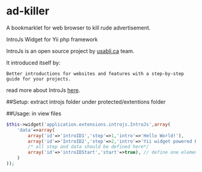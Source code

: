 ad-killer
=========

A bookmarklet for web browser to kill rude advertisement.

IntroJs Widget for Yii php framework

IntroJs is an open source project by <a href="http://usabli.ca/">usabli.ca</a> team.

It introduced itself by:

    Better introductions for websites and features with a step-by-step guide for your projects.

read more about IntroJs <a href="https://github.com/usablica/intro.js">here</a>.



##Setup:
extract introjs folder under protected/extentions folder

##Usage:
in view files

```php
$this->widget('application.extensions.introjs.IntroJs',array(
    'data'=>array(
        array('id'=>'introID1','step'=>1,'intro'=>'Hello World!'),
        array('id'=>'IntroID2','step'=>2,'intro'=>'Yii widget powered By Mohammad Moein Hosseini Manesh'),
        /* all step and data should be defined here*/
        array('id'=>'introIDStart','start'=>true), // define one element as starter
    )
));
```